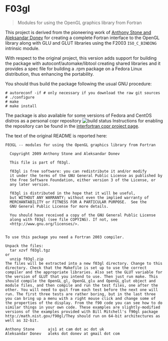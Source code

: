 
# F03gl #
> Modules for using the OpenGL graphics library from Fortran

This project is derived from the pioneering work of [Anthony Stone and
Aleksandar Donev](http://www-stone.ch.cam.ac.uk/pub/f03gl/index.xhtml)
for creating a complete Fortran interface to the OpenGL library along
with GLU and GLUT libraries using the F2003 `ISO_C_BINDING` intrinsic
module.

With respect to the original project, this version adds support
for building the package with autoconf/automake/libtool creating
shared libraries and it provides a spec file for building a .rpm
package on a Fedora Linux distribution, thus enhancing the
portability.

You should thus build the package following the usual GNU procedure:

```
# autoreconf -if # only necessary if you download the raw git sources
# ./configure
# make
# make install
```
The package is also available for some versions of Fedora and CentOS distros
as a personal copr repository 
![build status](https://copr.fedorainfracloud.org/coprs/dcesari69/interfortran/package/f03gl/status_image/last_build.png)
Instructions for enabling the repository can be found in the
[interfortran copr project page](https://copr.fedorainfracloud.org/coprs/dcesari69/interfortran/).

The text of the original README is reported here:

```
F03GL -- modules for using the OpenGL graphics library from Fortran

  Copyright 2009 Anthony Stone and Aleksandar Donev

  This file is part of f03gl.

  f03gl is free software: you can redistribute it and/or modify
  it under the terms of the GNU General Public License as published by
  the Free Software Foundation, either version 3 of the License, or
  any later version.

  f03gl is distributed in the hope that it will be useful,
  but WITHOUT ANY WARRANTY; without even the implied warranty of
  MERCHANTABILITY or FITNESS FOR A PARTICULAR PURPOSE.  See the
  GNU General Public License for more details.

  You should have received a copy of the GNU General Public License
  along with f03gl (see file COPYING). If not, see
  <http://www.gnu.org/licenses/>.


To use this package you need a Fortran 2003 compiler. 

Unpack the files:
  tar xzvf f03gl.tgz
or
  unzip f03gl.zip
The files will be extracted into a new f03gl directory. Change to this
directory. Check that the Makefile is set up to use the correct
compiler and the appropriate libraries. Also set the GLUT variable for
the version of GLUT that you intend to use. Then just run make. This
should compile the OpenGL_gl, OpenGL_glu and OpenGL_glut object and
module files, and then compile and run the test files, one after the
other. You will need to quit from each test before the next one will
run. The first three tests are rather boring, but in the last three
you can bring up a menu with a right mouse click and change some of
the properties of the display. From the f90 code you can see how to do
similar things in your own code. These examples are slightly-modified
versions of the examples provided with Bill Mitchell's f90gl package 
http://math.nist.gov/f90gl/They should run on 64-bit architectures as
well as 32-bit.

Anthony Stone      ajs1 at cam dot ac dot uk
Aleksandar Donev   aleks dot donev at gmail dot com
```
